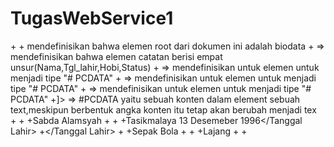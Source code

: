# TugasWebService1
+<?xml version="1.0"?>
 +<!DOCTYPE Biodata "biodata.dtd" [                           => mendefinisikan bahwa elemen root dari dokumen ini adalah biodata
 +<!ELEMENT Biodata (Nama,Tanggal Lahir,Hobi)>                => mendefinisikan bahwa elemen catatan berisi empat unsur(Nama,Tgl_lahir,Hobi,Status)
 +<!ELEMENT Nama (#PCDATA)>                                   => mendefinisikan untuk elemen untuk menjadi tipe "# PCDATA"
 +<!ELEMENT Tanggal Lahir (#PCDATA)>                          => mendefinisikan untuk elemen untuk menjadi tipe "# PCDATA"
 +<!ELEMENT Hobi (#PCDATA)>                                   => mendefinisikan untuk elemen untuk menjadi tipe "# PCDATA"
 +]>                                                          => #PCDATA yaitu sebuah konten dalam element sebuah text,meskipun berbentuk angka konten itu tetap akan berubah menjadi tex  
 +<Biodata>
 +<Nama>
 +<Nama Depan>Sabda Alamsyah</Nama>
 +</Nama>
 +<Tanggal Lahir>
 +<Tanggal Lahir>Tasikmalaya 13 Desemeber 1996</Tanggal Lahir>
 +</Tanggal Lahir>
 +<Hobi>
 +<Hobi>Sepak Bola</Hobi>
 +</Hobi>
 +<Status>
 +<Status>Lajang</Lajang>
 +</Lajang>
 +</Biodata>
